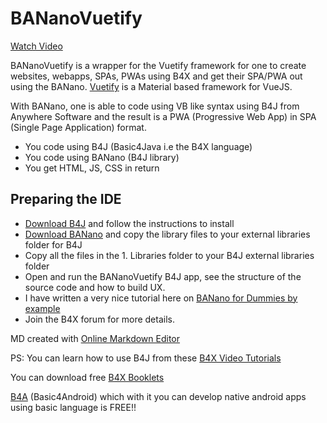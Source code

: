 # BANanoVuetify

[Watch Video](https://www.youtube.com/watch?v=taMhwyMI2Mg&t=208s)

BANanoVuetify is a wrapper for the Vuetify framework for one to create websites, webapps, SPAs, PWAs using B4X and get their SPA/PWA out using the BANano. [Vuetify](https://vuetifyjs.com/en/) is a Material based framework for VueJS.

With BANano, one is able to code using VB like syntax using B4J from Anywhere Software and the result is a PWA (Progressive Web App) in SPA (Single Page Application) format.

- You code using B4J (Basic4Java i.e the B4X language)
- You code using BANano (B4J library)
- You get HTML, JS, CSS in return

## Preparing the IDE

- [Download B4J](https://www.b4x.com/b4j.html) and follow the instructions to install
- [Download BANano](https://www.b4x.com/android/forum/threads/banano-website-app-wpa-library-with-abstract-designer-support.99740/#content) and copy the library files to your external libraries folder for B4J
- Copy all the files in the 1. Libraries folder to your B4J external libraries folder
- Open and run the BANanoVuetify B4J app, see the structure of the source code and how to build UX.
- I have written a very nice tutorial here on [BANano for Dummies by example](https://www.b4x.com/android/forum/threads/banano-for-dummies-by-example.108722/#content)
- Join the B4X forum for more details.


MD created with [Online Markdown Editor](https://mkdown.now.sh/)

PS: You can learn how to use B4J from these [B4X Video Tutorials](https://www.b4x.com/etp.html)

You can download free [B4X Booklets](https://www.b4x.com/android/forum/threads/b4x-documentation-booklets.88985/)

[B4A](https://www.b4x.com/b4a.html) (Basic4Android) which with it you can develop native android apps using basic language is FREE!!
